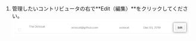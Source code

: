 1. 管理したいコントリビュータの右で**Edit（編集）**をクリックしてください。 ![編集ボタン](/assets/images/help/insights/edit-contributor.png)
